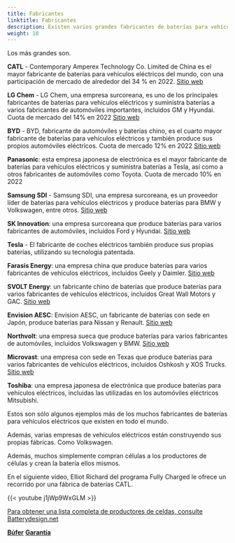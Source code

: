 ```yaml
---
title: Fabricantes
linktitle: Fabricantes
description: Existen varios grandes fabricantes de baterías para vehículos eléctricos (EV) a nivel mundial.
weight: 10
---
```


<!-- markdownlint-disable MD033 -->

Los más grandes son.

**CATL** - Contemporary Amperex Technology Co. Limited de China es el mayor fabricante de baterías para vehículos eléctricos del mundo, con una participación de mercado de alrededor del 34 % en 2022. [Sitio web](https://www.catl.com/en/)

**LG Chem** - LG Chem, una empresa surcoreana, es uno de los principales fabricantes de baterías para vehículos eléctricos y suministra baterías a varios fabricantes de automóviles importantes, incluidos GM y Hyundai. Cuota de mercado del 14% en 2022 [Sitio web](https://www.lgchem.com/)

**BYD** - BYD, fabricante de automóviles y baterías chino, es el cuarto mayor fabricante de baterías para vehículos eléctricos y también produce sus propios automóviles eléctricos. Cuota de mercado 12% en 2022 [Sitio web](https://www.bydglobal.com/)

**Panasonic**: esta empresa japonesa de electrónica es el mayor fabricante de baterías para vehículos eléctricos y suministra baterías a Tesla, así como a otros fabricantes de automóviles como Toyota. Cuota de mercado 10% en 2022

**Samsung SDI** - Samsung SDI, una empresa surcoreana, es un proveedor líder de baterías para vehículos eléctricos y produce baterías para BMW y Volkswagen, entre otros. [Sitio web](https://www.samsungsdi.com/)

**SK Innovation**: una empresa surcoreana que produce baterías para varios fabricantes de automóviles, incluidos Ford y Hyundai.
[Sitio web](https://www.skinnovation.com/)

**Tesla** - El fabricante de coches eléctricos también produce sus propias baterías, utilizando su tecnología patentada.

**Farasis Energy**: una empresa china que produce baterías para varios fabricantes de vehículos eléctricos, incluidos Geely y Daimler. [Sitio web](https://www.farasis-energy.com/)

**SVOLT Energy**: un fabricante chino de baterías que produce baterías para varios fabricantes de vehículos eléctricos, incluidos Great Wall Motors y GAC. [Sitio web](https://svolt-eu.com/)

**Envision AESC**: Envision AESC, un fabricante de baterías con sede en Japón, produce baterías para Nissan y Renault. [Sitio web](https://www.envision-aesc.com/en/)

**Northvolt**: una empresa sueca que produce baterías para varios fabricantes de automóviles, incluidos Volkswagen y BMW. [Sitio web](https://northvolt.com/)

**Microvast**: una empresa con sede en Texas que produce baterías para varios fabricantes de vehículos eléctricos, incluidos Oshkosh y XOS Trucks. [Sitio web](https://microvast.com/)

**Toshiba**: una empresa japonesa de electrónica que produce baterías para vehículos eléctricos, incluidas las utilizadas en los automóviles eléctricos Mitsubishi.

Estos son sólo algunos ejemplos más de los muchos fabricantes de baterías para vehículos eléctricos que existen en todo el mundo.

Además, varias empresas de vehículos eléctricos están construyendo sus propias fábricas. Como Volkswagen.

Además, muchos simplemente compran células a los productores de células y crean la batería ellos mismos.

En el siguiente vídeo, Elliot Richard del programa Fully Charged le ofrece un recorrido por una fábrica de baterías CATL.

{{< youtube j1jWp9WxGLM >}}

[Para obtener una lista completa de productores de celdas, consulte Batterydesign.net](https://www.batterydesign.net/battery-cell/cell-manufacturers/)

<div class="mt-3 mb-3">
     <a href="../buffer/" class="text-decoration-none text-black"><strong><i class="bi-arrow-left"></i> Búfer</strong></a>
     <a href="../warranty/" class="text-decoration-none text-black float-end"><strong>Garantía <i class="bi-arrow-right"></i></strong ></a>
</div>